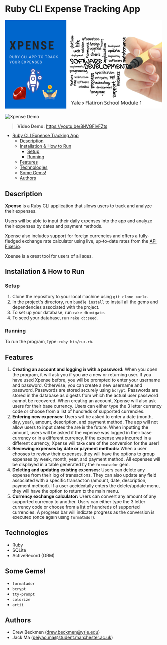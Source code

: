 # Ruby CLI Expense Tracking App

![Xpense Banner](/media/xpense_thumbnail.png)

![Xpense Demo](/media/brief_demo.gif)

> **Video Demo**: https://youtu.be/8NVGFlvFZts


- [Ruby CLI Expense Tracking App](#ruby-cli-expense-tracking-app)
  - [Description](#description)
  - [Installation & How to Run](#installation--how-to-run)
    - [Setup](#setup)
    - [Running](#running)
  - [Features](#features)
  - [Technologies](#technologies)
  - [Some Gems!](#some-gems)
  - [Authors](#authors)
  
## Description 
**Xpense** is a Ruby CLI application that allows users to track and analyze their expenses. 

Users will be able to input their daily expenses into the app and analyze their expenses by dates and payment methods. 

Xpense also includes support for foreign currencies and offers a fully-fledged exchange rate calculator using live, up-to-date rates from the [API Fixer.io](https://fixer.io). 

Xpense is a great tool for users of all ages.

## Installation & How to Run

### Setup
1. Clone the repository to your local machine using `git clone <url>`.
2. In the project's directory, run `bundle install` to install all the gems and dependencies associated with the project.
3. To set up your database, run `rake db:migate`. 
4. To seed your database, run `rake db:seed`.

### Running 
To run the program, type: `ruby bin/run.rb`.

## Features 

1. **Creating an account and logging in with a password:** When you open the program, it will ask you if you are a new or returning user. If you have used Xpense before, you will be prompted to enter your username and password. Otherwise, you can create a new username and password. Passwords are stored securely using `bcrypt`. Passwords are stored in the database as digests from which the actual user password cannot be recovered. When creating an account, Xpense will also ask users for their base currency. Users can either type the 3 letter currency code or choose from a list of hundreds of supported currencies.
2. **Entering new expenses:** Users will be asked to enter a date (month, day, year), amount, description, and payment method. The app will not allow users to input dates the are in the future. When inputting the amount, users will be asked if the expense was logged in their base currency or in a different currency. If the expense was incurred in a different currency, Xpense will take care of the conversion for the user!
3. **Reviewing expenses by date or payment methods:** When a user chooses to review their expenses, they will have the options to group expenses by week, month, year, and payment method. All expenses will be displayed in a table generated by the `formatador` gem. 
4. **Deleting and updating existing expenses:** Users can delete any expense from their log of transactions. They can also update any field associated with a specific transaction (amount, date, description, payment method). If a user accidentally enters the delete/update menu, they will have the option to return to the main menu. 
5. **Currency exchange calculator:** Users can convert any amount of any supported currency to another. Users can either type the 3 letter currency code or choose from a list of hundreds of supported currencies. A progress bar will indicate progress as the conversion is executed (once again using `formatador`).

## Technologies 
* Ruby
* SQLite 
* ActiveRecord (ORM)

## Some Gems! 
* `formatador`
* `bcrypt`
* `tty-prompt`
* `colorize`
* `artii`

## Authors 
* Drew Beckmen (drew.beckmen@yale.edu)
* Jack Ma (peiyao.ma@student.manchester.ac.uk)

